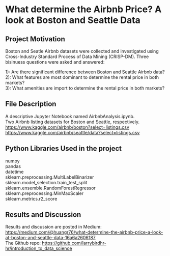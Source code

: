 # What determine the Airbnb Price? A look at Boston and Seattle Data

## Project Motivation

Boston and Seatle Airbnb datasets were collected and investigated using Cross-Industry Standard Process of Data Mining (CRISP-DM). Three bisinuess questions were asked and answered: <br>

1): Are there significant difference between Boston and Seattle Airbnb data?<br>
2): What features are most dominant to determine the rental price in both markets?<br>
3): What amenities are import to determine the rental price in both markets?

## File Description
A descriptive Jupyter Notebook named AirbnbAnalysis.ipynb. <br>
Two Airbnb listing datasets for Boston and Seattle, respectively. <br>
https://www.kaggle.com/airbnb/boston?select=listings.csv <br>
https://www.kaggle.com/airbnb/seattle/data?select=listings.csv

## Python Libraries Used in the project
numpy<br>
pandas<br>
datetime<br>
sklearn.preprocessing.MultiLabelBinarizer<br>
sklearn.model_selection.train_test_split<br>
sklearn.ensemble.RandomForestRegressor<br>
sklearn.preprocessing.MinMaxScaler<br>
sklearn.metrics.r2_score<br>


## Results and Discussion
Results and discussion are posted in Medium: https://medium.com/@huangr76/what-determine-the-airbnb-price-a-look-at-boston-and-seattle-data-16a6a2606187 <br>
The Github repo: https://github.com/larrybirdhr-hr/introduction_to_data_science